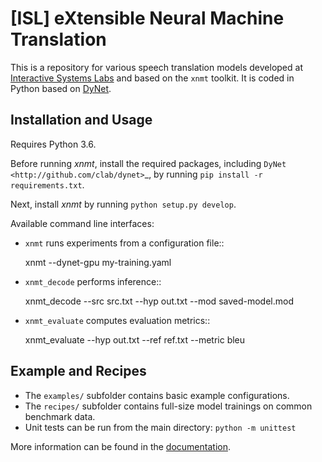 [ISL] eXtensible Neural Machine Translation
===========================================

This is a repository for various speech translation models developed at [Interactive Systems Labs](http://isl.anthropomatik.kit.edu/) and based on the `xnmt` toolkit.
It is coded in Python based on [DyNet](http://github.com/clab/dynet).

Installation and Usage
----------------------

Requires Python 3.6.

Before running *xnmt*, install the required packages, including `DyNet <http://github.com/clab/dynet>`_,
by running ``pip install -r requirements.txt``.

Next, install *xnmt* by running ``python setup.py develop``.

Available command line interfaces:

* ``xnmt`` runs experiments from a configuration file::

    xnmt --dynet-gpu my-training.yaml

* ``xnmt_decode`` performs inference::

    xnmt_decode --src src.txt --hyp out.txt --mod saved-model.mod

* ``xnmt_evaluate`` computes evaluation metrics::

    xnmt_evaluate --hyp out.txt --ref ref.txt --metric bleu


Example and Recipes
-------------------

* The ``examples/`` subfolder contains basic example configurations.
* The ``recipes/`` subfolder contains full-size model trainings on common benchmark data.
* Unit tests can be run from the main directory: ``python -m unittest``

More information can be found in the [documentation](http://xnmt.readthedocs.io).
